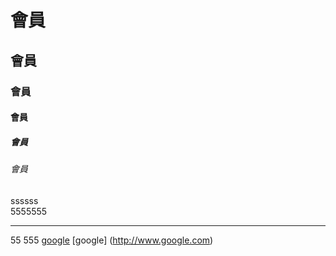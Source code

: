 # 會員
## 會員
### 會員
#### 會員
##### 會員
###### 會員
ssssss<br>5555555<hr>55
555
[google](http://www.google.com)
[google] (http://www.google.com)
